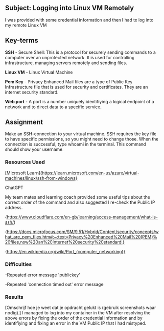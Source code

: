 ## Subject:  Logging into Linux VM Remotely


I was provided with some credential information and then I had to log into my remote Linux VM

## Key-terms

**SSH** - Secure Shell: This is a protocol for securely sending commands to a computer over an unprotected network.  It is used for controlling infrastructure, managing servers remotely and sending files.


**Linux VM** - Linux Virtual Machine

**Pem Key** - Privacy Enhanced Mail files are a type of Public Key Infrastructure file that is used for security and certificates.  They are an internet security standard.

**Web port** - A port is a number uniquely identifiying a logical endpoint of a network and to direct data to a specific service.




## Assignment

Make an SSH-connection to your virtual machine. SSH requires the key file to have specific permissions, so you might need to change those.
When the connection is successful, type whoami in the terminal. This command should show your username.
### Resources Used
[Microsoft Learn]{https://learn.microsoft.com/en-us/azure/virtual-machines/linux/ssh-from-windows}


ChatGPT


My team mates and learning coach provided some useful tips about the correct order of the command and also suggested I re-check the Public IP address.

{https://www.cloudflare.com/en-gb/learning/access-management/what-is-ssh/)

{https://docs.microfocus.com/SM/9.51/Hybrid/Content/security/concepts/what_are_pem_files.htm#:~:text=Privacy%20Enhanced%20Mail%20(PEM)%20files,now%20an%20Internet%20security%20standard.}

{https://en.wikipedia.org/wiki/Port_(computer_networking)}




### Difficulties
-Repeated error message 'publickey'


-Repeated 'connection timed out' error message

### Results
[Omschrijf hoe je weet dat je opdracht gelukt is (gebruik screenshots waar nodig).]
I managed to log into my container in the VM after resolving the above errors by fixing the order of the credential information and by identifiying and fixing an error in the VM Public IP that I had mistyped.


